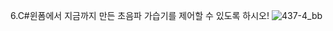 6.C#윈폼에서 지금까지 만든 초음파 가습기를 제어할 수 있도록 하시오!
![437-4_bb](https://github.com/user-attachments/assets/20597570-bb28-49ad-882d-378c6ebd7970)
